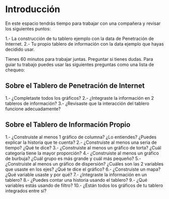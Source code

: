 # Introducción 
En este espacio tendrás tiempo para trabajar con una compañera y revisar los siguientes puntos: 

1.- La construcción de tu tablero ejemplo con la data de Penetración de Internet. 
2.- Tu propio tablero de información con la data ejemplo que hayas decidido usar. 

Tienes 60 minutos para trabajar juntas. Preguntar si tienes dudas. Para guiar tu trabajo puedes usar las siguientes preguntas como una lista de chequeo: 

## Sobre el Tablero de Penetración de Internet

1.- ¿Completaste todos los gráficos?
2.- ¿Integraste la información en 2 tableros de información?
3.- ¿Revisaste que la interacción del tablero funcione adecuadamente?


## Sobre el Tablero de Información Propio

1.- ¿Construiste al menos 1 gráfico de columna? ¿Lo entiendes? ¿Puedes explicar la historia que te cuenta?
2.- ¿Construiste al menos una seria de tiempo? ¿Qué te dice?
3.- ¿Construiste al menos un gráfico de torta? ¿Cuál categoría tiene la mayor proporción?
4.- ¿Construiste al menos un gráfico de burbuja? ¿Cuál grupo es más grande y cuál más pequeño?
5.- ¿Construiste al menos un gráfico de dispersión? ¿Cuáles son las 2 variables que usaste en los ejes? ¿Qué te dice el gráfico?
6.- ¿Construiste un mapa? ¿Qué variable usaste y por qué?
7.- ¿Integraste la información en un tablero?
8.- ¿Puedes contar una historia usando el tablero?
9.- ¿Qué variables estás usando de filtro?
10.- ¿Están todos los gráficos de tu tablero integrados entre sí?
